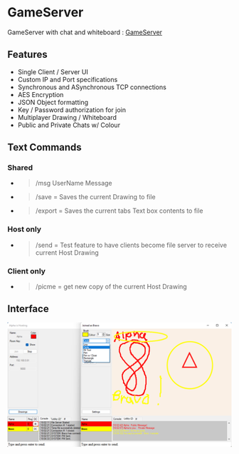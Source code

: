 # GameServer
GameServer with chat and whiteboard : [GameServer](https://github.com/DSBash/GameServer)

## Features
* Single Client / Server UI
* Custom IP and Port specifications
* Synchronous and ASynchronous TCP connections
* AES Encryption
* JSON Object formatting
* Key / Password authorization for join
* Multiplayer Drawing / Whiteboard
* Public and Private Chats w/ Colour

## Text Commands
### Shared
* > /msg UserName Message
* > /save = Saves the current Drawing to file
* > /export = Saves the current tabs Text box contents to file
### Host only
* > /send = Test feature to have clients become file server to receive current Host Drawing
### Client only
* > /picme = get new copy of the current Host Drawing


## Interface

![PIC1](https://github.com/DSBash/GameServer/blob/master/Server/IMG/1.png?raw=true)
